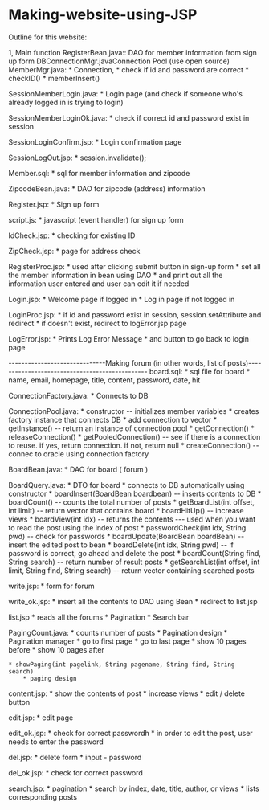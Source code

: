 # Making-website-using-JSP

Outline for this website:

1, Main function
RegisterBean.java::
      DAO for member information from sign up form DBConnectionMgr.javaConnection Pool (use open source)
MemberMgr.java:
	* Connection, 
	* check if id and password are correct
	* checkID()
	* memberInsert()

SessionMemberLogin.java:
	* Login page (and check if someone who's already logged in is trying to login)

SessionMemberLoginOk.java:
	* check if correct id and password exist in session

SessionLoginConfirm.jsp:
	* Login confirmation page

SessionLogOut.jsp:
	* session.invalidate();

Member.sql:
	* sql for member information and zipcode 

ZipcodeBean.java:
	* DAO for zipcode (address) information

Register.jsp:
	* Sign up form

script.js:
	* javascript (event handler) for sign up form 

IdCheck.jsp:
	* checking for existing ID

ZipCheck.jsp:
	* page for address check

RegisterProc.jsp:
	* used after clicking submit button in sign-up form
	* set all the member information in bean using DAO
	* and print out all the information user entered and user can edit it if needed

Login.jsp:
	* Welcome page if logged in
	* Log in page if not logged in

LoginProc.jsp:
	* if id and password exist in session, session.setAttribute and redirect
	* if doesn't exist, redirect to logError.jsp page

LogError.jsp:
	* Prints Log Error Message
	* and button to go back to login page


------------------------------Making forum (in other words, list of posts)-----------------------------------------------
board.sql: 
	* sql file for board
	* name, email, homepage, title, content, password, date, hit

ConnectionFactory.java:
	* Connects to DB

ConnectionPool.java:
	* constructor -- initializes member variables
	* creates factory instance that connects DB
	* add connection to vector
	* getInstance() -- return an instance of connection pool
	* getConnection() 
	* releaseConnection()
	* getPooledConnection() -- see if there is a connection to reuse. if yes, return connection. if not, return null
	* createConnection() -- connec to oracle using connection factory

BoardBean.java:
	* DAO for board ( forum )

BoardQuery.java:
	* DTO for board
	* connects to DB automatically using constructor
	* boardInsert(BoardBean boardbean) -- inserts contents to DB
	* boardCount() -- counts the total number of posts
	* getBoardList(int offset, int limit) -- return vector that contains board
	* boardHitUp() -- increase views
	* boardView(int idx) -- returns the contents --- used when you want to read the post using the index of post
	* passwordCheck(int idx, String pwd) -- check for passwords
	* boardUpdate(BoardBean boardBean) -- insert the edited post to bean
	* boardDelete(int idx, String pwd) -- if password is correct, go ahead and delete the post
	* boardCount(String find, String search) -- return number of result posts
	* getSearchList(int offset, int limit, String find, String search) -- return vector containing searched posts

write.jsp:
	* form for forum

write_ok.jsp:
	* insert all the contents to DAO using Bean
	* redirect to list.jsp

list.jsp
	* reads all the forums
	* Pagination
	* Search bar

PagingCount.java:
	* counts number of posts
	* Pagination design
	* Pagination manager
		* go to first page
		* go to last page
		* show 10 pages before
		* show 10 pages after

	* showPaging(int pagelink, String pagename, String find, String search)
		* paging design



content.jsp:
	* show the contents of post
	* increase views
	* edit / delete button

edit.jsp:
	* edit page

edit_ok.jsp:
	* check for correct passwordh
	* in order to edit the post, user needs to enter the password

del.jsp:
	* delete form
	* input - password

del_ok.jsp:
	* check for correct password

search.jsp:
	* pagination
	* search by index, date, title, author, or views
	* lists corresponding posts





